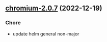 

## [chromium-2.0.7](https://github.com/truecharts/charts/compare/ungoogled-chromium-2.0.3...chromium-2.0.7) (2022-12-19)

### Chore

- update helm general non-major
  
  